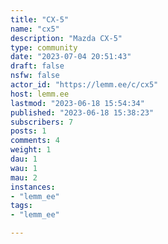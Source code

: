 ```yaml
---
title: "CX-5" 
name: "cx5"
description: "Mazda CX-5"
type: community
date: "2023-07-04 20:51:43"
draft: false
nsfw: false
actor_id: "https://lemm.ee/c/cx5"
host: lemm.ee
lastmod: "2023-06-18 15:54:34"
published: "2023-06-18 15:38:23"
subscribers: 7
posts: 1
comments: 4
weight: 1
dau: 1
wau: 1
mau: 2
instances:
- "lemm_ee"
tags: 
- "lemm_ee"

---
```

